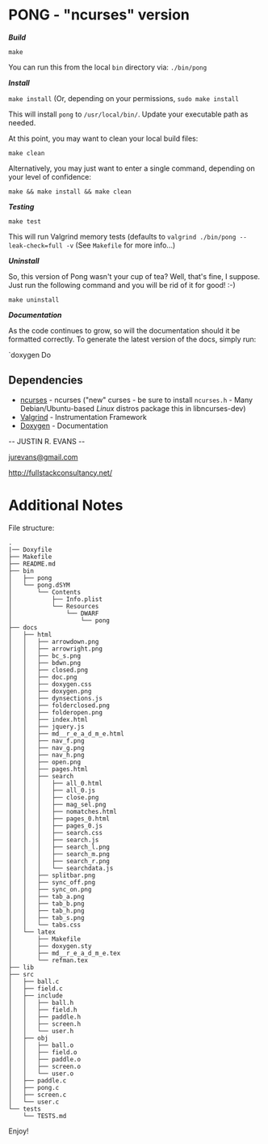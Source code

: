 PONG - "ncurses" version
========================

***Build***

`make`

You can run this from the local `bin` directory via: `./bin/pong` 


***Install***

`make install` (Or, depending on your permissions, `sudo make install`

This will install `pong` to `/usr/local/bin/`. Update your executable path as needed.

At this point, you may want to clean your local build files:

`make clean`

Alternatively, you may just want to enter a single command, depending on your level of confidence:

`make && make install && make clean`

***Testing***

`make test`

This will run Valgrind memory tests (defaults to `valgrind ./bin/pong --leak-check=full -v` (See `Makefile` for more info...)

***Uninstall***

So, this version of Pong wasn't your cup of tea? Well, that's fine, I suppose. Just run the following command and you will be rid of it for good! :-)

`make uninstall`

***Documentation***

As the code continues to grow, so will the documentation should it be formatted correctly. To generate the latest version of the docs, simply run:

`doxygen Do

## Dependencies

- [ncurses](https://www.gnu.org/software/ncurses/) - ncurses ("new" curses - be sure to install `ncurses.h` - Many Debian/Ubuntu-based  *Linux* distros package this in libncurses-dev)
- [Valgrind](http://valgrind.org/) - Instrumentation Framework
- [Doxygen](http://www.stack.nl/~dimitri/doxygen/) - Documentation

-- JUSTIN R. EVANS --

jurevans@gmail.com

http://fullstackconsultancy.net/

Additional Notes
================

File structure:

```
.
|── Doxyfile
├── Makefile
├── README.md
├── bin
│   ├── pong
│   └── pong.dSYM
│       └── Contents
│           ├── Info.plist
│           └── Resources
│               └── DWARF
│                   └── pong
├── docs
│   ├── html
│   │   ├── arrowdown.png
│   │   ├── arrowright.png
│   │   ├── bc_s.png
│   │   ├── bdwn.png
│   │   ├── closed.png
│   │   ├── doc.png
│   │   ├── doxygen.css
│   │   ├── doxygen.png
│   │   ├── dynsections.js
│   │   ├── folderclosed.png
│   │   ├── folderopen.png
│   │   ├── index.html
│   │   ├── jquery.js
│   │   ├── md__r_e_a_d_m_e.html
│   │   ├── nav_f.png
│   │   ├── nav_g.png
│   │   ├── nav_h.png
│   │   ├── open.png
│   │   ├── pages.html
│   │   ├── search
│   │   │   ├── all_0.html
│   │   │   ├── all_0.js
│   │   │   ├── close.png
│   │   │   ├── mag_sel.png
│   │   │   ├── nomatches.html
│   │   │   ├── pages_0.html
│   │   │   ├── pages_0.js
│   │   │   ├── search.css
│   │   │   ├── search.js
│   │   │   ├── search_l.png
│   │   │   ├── search_m.png
│   │   │   ├── search_r.png
│   │   │   └── searchdata.js
│   │   ├── splitbar.png
│   │   ├── sync_off.png
│   │   ├── sync_on.png
│   │   ├── tab_a.png
│   │   ├── tab_b.png
│   │   ├── tab_h.png
│   │   ├── tab_s.png
│   │   └── tabs.css
│   └── latex
│       ├── Makefile
│       ├── doxygen.sty
│       ├── md__r_e_a_d_m_e.tex
│       └── refman.tex
├── lib
├── src
│   ├── ball.c
│   ├── field.c
│   ├── include
│   │   ├── ball.h
│   │   ├── field.h
│   │   ├── paddle.h
│   │   ├── screen.h
│   │   └── user.h
│   ├── obj
│   │   ├── ball.o
│   │   ├── field.o
│   │   ├── paddle.o
│   │   ├── screen.o
│   │   └── user.o
│   ├── paddle.c
│   ├── pong.c
│   ├── screen.c
│   └── user.c
└── tests
    └── TESTS.md

```

Enjoy!
